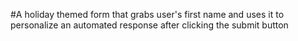 #A holiday themed form that grabs user's first name and uses it to personalize an automated response after clicking the submit button
